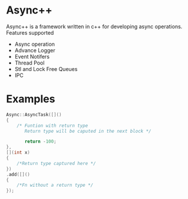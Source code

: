 # Async++

Async++ is a framework written in c++ for developing async operations.
Features supported

* Async operation
* Advance Logger
* Event Notifers
* Thread Pool
* Stl and Lock Free Queues
* IPC


Examples
========
```cpp
Async::AsyncTask([]()
{
	/* Funtion with return type
	   Return type will be caputed in the next block */

	   return -100;
},
[](int x)
{	
	/*Return type captured here */
})
.add([]()
{
	/*Fn without a return type */
});
```
